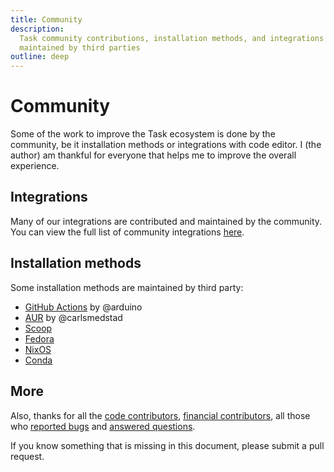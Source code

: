 ```yaml
---
title: Community
description:
  Task community contributions, installation methods, and integrations
  maintained by third parties
outline: deep
---
```


# Community

Some of the work to improve the Task ecosystem is done by the community, be it
installation methods or integrations with code editor. I (the author) am
thankful for everyone that helps me to improve the overall experience.

## Integrations

Many of our integrations are contributed and maintained by the community. You
can view the full list of community integrations
[here](./integrations.md#community-integrations).

## Installation methods

Some installation methods are maintained by third party:

- [GitHub Actions](https://github.com/arduino/setup-task) by @arduino
- [AUR](https://aur.archlinux.org/packages/go-task-bin) by @carlsmedstad
- [Scoop](https://github.com/ScoopInstaller/Main/blob/master/bucket/task.json)
- [Fedora](https://packages.fedoraproject.org/pkgs/golang-github-task/go-task/)
- [NixOS](https://github.com/NixOS/nixpkgs/blob/master/pkgs/development/tools/go-task/default.nix)
- [Conda](https://github.com/conda-forge/go-task-feedstock/)

## More

Also, thanks for all the
[code contributors](https://github.com/go-task/task/graphs/contributors),
[financial contributors](https://opencollective.com/task), all those who
[reported bugs](https://github.com/go-task/task/issues?q=is%3Aissue) and
[answered questions](https://github.com/go-task/task/discussions).

If you know something that is missing in this document, please submit a pull
request.
